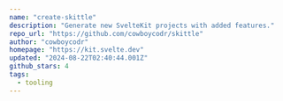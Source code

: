 ```yaml
---
name: "create-skittle"
description: "Generate new SvelteKit projects with added features."
repo_url: "https://github.com/cowboycodr/skittle"
author: "cowboycodr"
homepage: "https://kit.svelte.dev"
updated: "2024-08-22T02:40:44.001Z"
github_stars: 4
tags: 
  - tooling
---
```

